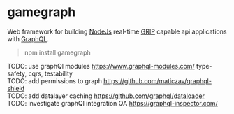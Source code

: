 # gamegraph

Web framework for building [NodeJs](https://nodejs.dev/) real-time [GRIP](https://pushpin.org/docs/protocols/grip/) capable api applications with [GraphQL](https://graphql.org/learn/).

> npm install gamegraph


TODO: use graphQl modules https://www.graphql-modules.com/ type-safety, cqrs, testability  
TODO: add permissions to graph https://github.com/maticzav/graphql-shield  
TODO: add datalayer caching https://github.com/graphql/dataloader  
TODO: investigate graphQl integration QA https://graphql-inspector.com/  